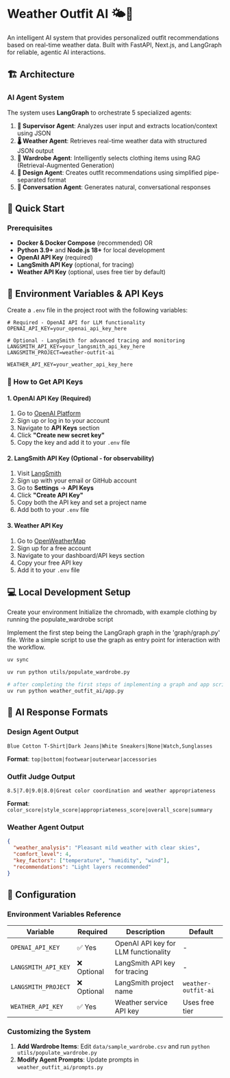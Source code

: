 # Weather Outfit AI 🌤️👕

An intelligent AI system that provides personalized outfit recommendations based on real-time weather data. Built with FastAPI, Next.js, and LangGraph for reliable, agentic AI interactions.

## 🏗️ Architecture

### AI Agent System
The system uses **LangGraph** to orchestrate 5 specialized agents:

1. **👥 Supervisor Agent**: Analyzes user input and extracts location/context using JSON
2. **🌡️ Weather Agent**: Retrieves real-time weather data with structured JSON output
3. **👔 Wardrobe Agent**: Intelligently selects clothing items using RAG (Retrieval-Augmented Generation)
4. **🎯 Design Agent**: Creates outfit recommendations using simplified pipe-separated format
6. **💬 Conversation Agent**: Generates natural, conversational responses

## 🚀 Quick Start

### Prerequisites
- **Docker & Docker Compose** (recommended) OR
- **Python 3.9+** and **Node.js 18+** for local development
- **OpenAI API Key** (required)
- **LangSmith API Key** (optional, for tracing)
- **Weather API Key** (optional, uses free tier by default)

## 🔑 Environment Variables & API Keys

Create a `.env` file in the project root with the following variables:

```env
# Required - OpenAI API for LLM functionality
OPENAI_API_KEY=your_openai_api_key_here

# Optional - LangSmith for advanced tracing and monitoring
LANGSMITH_API_KEY=your_langsmith_api_key_here
LANGSMITH_PROJECT=weather-outfit-ai

WEATHER_API_KEY=your_weather_api_key_here
```

### 🔐 How to Get API Keys

#### 1. OpenAI API Key (Required)
1. Go to [OpenAI Platform](https://platform.openai.com/)
2. Sign up or log in to your account
3. Navigate to **API Keys** section
4. Click **"Create new secret key"**
5. Copy the key and add it to your `.env` file

#### 2. LangSmith API Key (Optional - for observability)
1. Visit [LangSmith](https://smith.langchain.com/)
2. Sign up with your email or GitHub account
3. Go to **Settings** → **API Keys**
4. Click **"Create API Key"**
5. Copy both the API key and set a project name
6. Add both to your `.env` file

#### 3. Weather API Key
1. Go to [OpenWeatherMap](https://openweathermap.org/api)
2. Sign up for a free account
3. Navigate to your dashboard/API keys section
4. Copy your free API key
5. Add it to your `.env` file



## 💻 Local Development Setup

Create your environment
Initialize the chromadb, with example clothing by running the populate_wardrobe script

Implement the first step being the LangGraph graph in the 'graph/graph.py' file.
Write a simple script to use the graph as entry point for interaction with the workflow.

```bash
uv sync

uv run python utils/populate_wardrobe.py

# after completing the first steps of implementing a graph and app script
uv run python weather_outfit_ai/app.py
```


## 🤖 AI Response Formats

### Design Agent Output
```
Blue Cotton T-Shirt|Dark Jeans|White Sneakers|None|Watch,Sunglasses
```
**Format**: `top|bottom|footwear|outerwear|accessories`

### Outfit Judge Output  
```
8.5|7.0|9.0|8.0|Great color coordination and weather appropriateness
```
**Format**: `color_score|style_score|appropriateness_score|overall_score|summary`

### Weather Agent Output
```json
{
  "weather_analysis": "Pleasant mild weather with clear skies",
  "comfort_level": 4,
  "key_factors": ["temperature", "humidity", "wind"],
  "recommendations": "Light layers recommended"
}
```

## 🔧 Configuration

### Environment Variables Reference

| Variable | Required | Description | Default |
|----------|----------|-------------|---------|
| `OPENAI_API_KEY` | ✅ Yes | OpenAI API key for LLM functionality | - |
| `LANGSMITH_API_KEY` | ❌ Optional | LangSmith API key for tracing | - |
| `LANGSMITH_PROJECT` | ❌ Optional | LangSmith project name | `weather-outfit-ai` |
| `WEATHER_API_KEY` | ✅ Yes  | Weather service API key | Uses free tier |

### Customizing the System

1. **Add Wardrobe Items**: Edit `data/sample_wardrobe.csv` and run `python utils/populate_wardrobe.py`
2. **Modify Agent Prompts**: Update prompts in `weather_outfit_ai/prompts.py`

